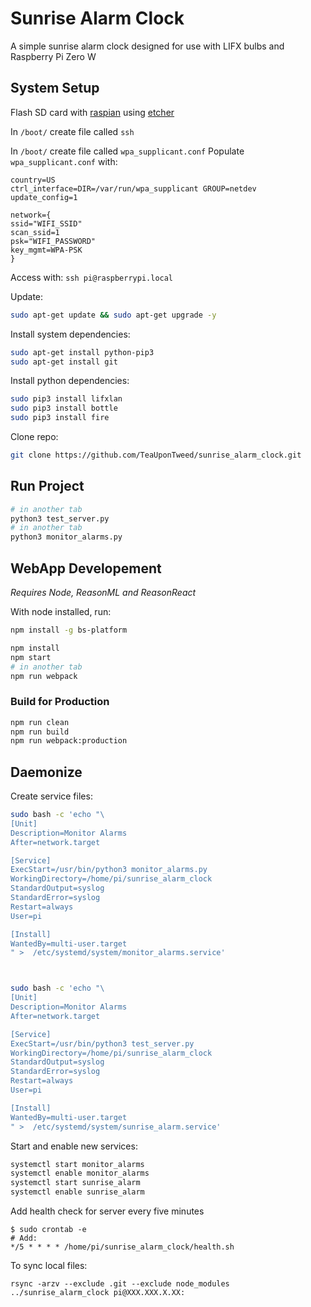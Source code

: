 # Sunrise Alarm Clock

A simple sunrise alarm clock designed for use with LIFX bulbs and Raspberry Pi Zero W

## System Setup

Flash SD card with [raspian](https://www.raspberrypi.org/downloads/raspbian/) using [etcher](https://www.balena.io/etcher/)

In `/boot/` create file called `ssh`

In `/boot/` create file called `wpa_supplicant.conf`
Populate `wpa_supplicant.conf` with:
```
country=US
ctrl_interface=DIR=/var/run/wpa_supplicant GROUP=netdev
update_config=1

network={
ssid="WIFI_SSID"
scan_ssid=1
psk="WIFI_PASSWORD"
key_mgmt=WPA-PSK
}

```
Access with:
`ssh pi@raspberrypi.local`

Update:
```sh
sudo apt-get update && sudo apt-get upgrade -y
```

Install system dependencies:
```sh
sudo apt-get install python-pip3
sudo apt-get install git
```

Install python dependencies:
```sh
sudo pip3 install lifxlan
sudo pip3 install bottle
sudo pip3 install fire
```

Clone repo:
```sh
git clone https://github.com/TeaUponTweed/sunrise_alarm_clock.git
```

## Run Project

```sh
# in another tab
python3 test_server.py
# in another tab
python3 monitor_alarms.py
```
## WebApp Developement

*Requires Node, ReasonML and ReasonReact*

With node installed, run:
```sh
npm install -g bs-platform
```

```sh
npm install
npm start
# in another tab
npm run webpack
```

### Build for Production

```sh
npm run clean
npm run build
npm run webpack:production
```

## Daemonize

Create service files:
```sh
sudo bash -c 'echo "\
[Unit]
Description=Monitor Alarms
After=network.target

[Service]
ExecStart=/usr/bin/python3 monitor_alarms.py
WorkingDirectory=/home/pi/sunrise_alarm_clock
StandardOutput=syslog
StandardError=syslog
Restart=always
User=pi

[Install]
WantedBy=multi-user.target
" >  /etc/systemd/system/monitor_alarms.service'



sudo bash -c 'echo "\
[Unit]
Description=Monitor Alarms
After=network.target

[Service]
ExecStart=/usr/bin/python3 test_server.py
WorkingDirectory=/home/pi/sunrise_alarm_clock
StandardOutput=syslog
StandardError=syslog
Restart=always
User=pi

[Install]
WantedBy=multi-user.target
" >  /etc/systemd/system/sunrise_alarm.service'
```

Start and enable new services:
```sh
systemctl start monitor_alarms
systemctl enable monitor_alarms
systemctl start sunrise_alarm
systemctl enable sunrise_alarm
```


Add health check for server every five minutes
```
$ sudo crontab -e
# Add:
*/5 * * * * /home/pi/sunrise_alarm_clock/health.sh
```


To sync local files:
```
rsync -arzv --exclude .git --exclude node_modules ../sunrise_alarm_clock pi@XXX.XXX.X.XX:
```
